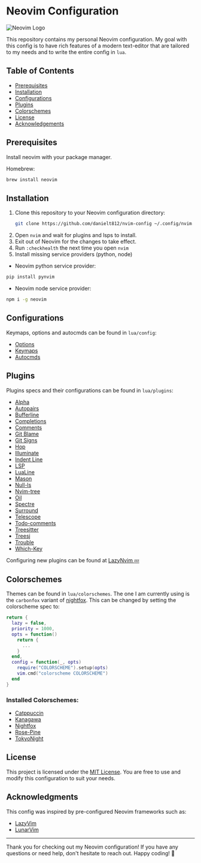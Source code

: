 # Neovim Configuration

![Neovim Logo](https://neovim.io/logos/neovim-logo-300x87.png)

This repository contains my personal Neovim configuration. My goal with this config is to have rich features of a modern text-editor that are tailored to my needs and to write the entire config in `lua`.

## Table of Contents
- [Prerequisites](#prerequisites)
- [Installation](#installation)
- [Configurations](#configurations)
- [Plugins](#plugins)
- [Colorschemes](#colorschemes)
- [License](#license)
- [Acknowledgements](#Acknowledgments)

## Prerequisites

Install neovim with your package manager.

Homebrew:
```sh
brew install neovim
```

## Installation

1. Clone this repository to your Neovim configuration directory:
   ```sh
   git clone https://github.com/danielt812/nvim-config ~/.config/nvim
   ```
2. Open `nvim` and wait for plugins and lsps to install.
3. Exit out of Neovim for the changes to take effect.
4. Run `:checkhealth` the next time you open `nvim`
5. Install missing service providers (python, node)

- Neovim python service provider:
```sh
pip install pynvim
```
- Neovim node service provider:
```sh
npm i -g neovim
```
## Configurations

Keymaps, options and autocmds can be found in `lua/config`:
- [Options](https://github.com/danielt812/nvim-config/tree/main/lua/config/options.lua)
- [Keymaps](https://github.com/danielt812/nvim-config/tree/main/lua/config/keymaps.lua)
- [Autocmds](https://github.com/danielt812/nvim-config/tree/main/lua/config/autocmds.lua)

## Plugins

Plugins specs and their configurations can be found in `lua/plugins`:
- [Alpha](https://github.com/danielt812/nvim-config/tree/main/lua/plugins/alpha.lua)
- [Autopairs](https://github.com/danielt812/nvim-config/tree/main/lua/plugins/autopairs.lua)
- [Bufferline](https://github.com/danielt812/nvim-config/tree/main/lua/plugins/bufferline.lua)
- [Completions](https://github.com/danielt812/nvim-config/tree/main/lua/plugins/cmp.lua)
- [Comments](https://github.com/danielt812/nvim-config/tree/main/lua/plugins/comment.lua)
- [Git Blame](https://github.com/danielt812/nvim-config/tree/main/lua/plugins/git-blame.lua)
- [Git Signs](https://github.com/danielt812/nvim-config/tree/main/lua/plugins/gitsigns.lua)
- [Hop](https://github.com/danielt812/nvim-config/tree/main/lua/plugins/hop.lua)
- [Illuminate](https://github.com/danielt812/nvim-config/tree/main/lua/plugins/illuminate.lua)
- [Indent Line](https://github.com/danielt812/nvim-config/tree/main/lua/plugins/indentline.lua)
- [LSP](https://github.com/danielt812/nvim-config/tree/main/lua/plugins/lsp.lua)
- [LuaLine](https://github.com/danielt812/nvim-config/tree/main/lua/plugins/lualine.lua)
- [Mason](https://github.com/danielt812/nvim-config/tree/main/lua/plugins/mason.lua)
- [Null-ls](https://github.com/danielt812/nvim-config/tree/main/lua/plugins/null-ls.lua)
- [Nvim-tree](https://github.com/danielt812/nvim-config/tree/main/lua/plugins/nvim-tree.lua)
- [Oil](https://github.com/danielt812/nvim-config/tree/main/lua/plugins/oil.lua)
- [Spectre](https://github.com/danielt812/nvim-config/tree/main/lua/plugins/spectre.lua)
- [Surround](https://github.com/danielt812/nvim-config/tree/main/lua/plugins/surround.lua)
- [Telescope](https://github.com/danielt812/nvim-config/tree/main/lua/plugins/telescope.lua)
- [Todo-comments](https://github.com/danielt812/nvim-config/tree/main/lua/plugins/todo-comments.lua)
- [Treesitter](https://github.com/danielt812/nvim-config/tree/main/lua/plugins/treesitter.lua)
- [Treesj](https://github.com/danielt812/nvim-config/tree/main/lua/plugins/treesj.lua)
- [Trouble](https://github.com/danielt812/nvim-config/tree/main/lua/plugins/trouble.lua)
- [Which-Key](https://github.com/danielt812/nvim-config/tree/main/lua/plugins/which-key.lua)

Configuring new plugins can be found at [LazyNvim :zzz:](https://github.com/folke/lazy.nvim)

## Colorschemes

Themes can be found in `lua/colorschemes`. The one I am currently using is the `carbonfox` variant of [nightfox](https://github.com/EdenEast/nightfox.nvim/blob/main/readme.md). This can be changed by setting the colorscheme spec to:
```lua
return {
  lazy = false,
  priority = 1000,
  opts = function()
    return {
      ...
    }
  end,
  config = function(_, opts)
    require("COLORSCHEME").setup(opts)
    vim.cmd("colorscheme COLORSCHEME")
  end
}
 ```

### Installed Colorschemes:
- [Catppuccin](https://github.com/catppuccin/nvim)
- [Kanagawa](https://github.com/rebelot/kanagawa.nvim)
- [Nightfox](https://github.com/EdenEast/nightfox.nvim)
- [Rose-Pine](https://github.com/rose-pine/neovim)
- [TokyoNight](https://github.com/folke/tokyonight.nvim)

## License

This project is licensed under the [MIT License](LICENSE). You are free to use and modify this configuration to suit your needs.

## Acknowledgments

This config was inspired by pre-configured Neovim frameworks such as:
- [LazyVim](https://github.com/LazyVim/LazyVim)
- [LunarVim](https://github.com/LunarVim/LunarVim)

---

Thank you for checking out my Neovim configuration! If you have any questions or need help, don't hesitate to reach out. Happy coding! :rocket:
